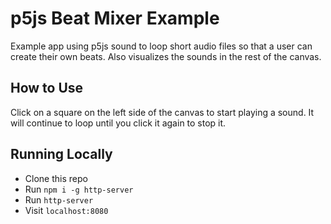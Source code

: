 # p5js Beat Mixer Example

Example app using p5js sound to loop short audio files so that a user can create their own beats. Also visualizes the sounds in the rest of the canvas.

## How to Use

Click on a square on the left side of the canvas to start playing a sound. It will continue to loop until you click it again to stop it.

## Running Locally

- Clone this repo
- Run `npm i -g http-server`
- Run `http-server`
- Visit `localhost:8080`

